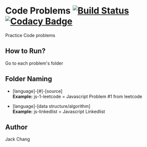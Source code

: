 # Code Problems [![Build Status](https://travis-ci.org/wei0831/code-problems.svg?branch=master)](https://travis-ci.org/wei0831/code-problems) [![Codacy Badge](https://api.codacy.com/project/badge/Grade/35816664c7554395a8f93396c7bdb535)](https://www.codacy.com/app/wei0831/code-problems?utm_source=github.com&amp;utm_medium=referral&amp;utm_content=wei0831/code-problems&amp;utm_campaign=Badge_Grade)
Practice Code problems

## How to Run?
Go to each problem's folder

## Folder Naming  
- [language]-[#]-[source]  
**Example:**
js-1-leetcode = Javascript Problem #1 from leetcode

- [language]-[data structure/algorithm]  
**Example:**
js-linkedlist = Javascript Linkedlist

## Author
Jack Chang
